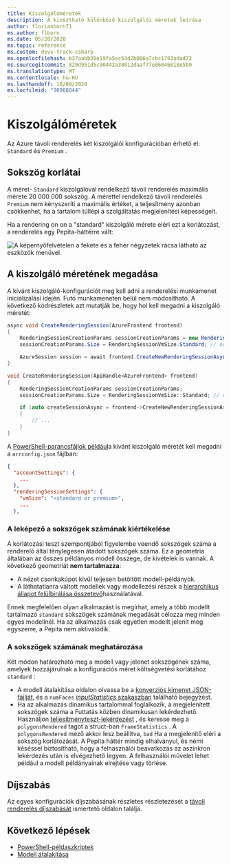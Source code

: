 ```yaml
---
title: Kiszolgálóméretek
description: A kiosztható különböző kiszolgálói méretek leírása
author: florianborn71
ms.author: flborn
ms.date: 05/28/2020
ms.topic: reference
ms.custom: devx-track-csharp
ms.openlocfilehash: b37aabb39e19fa5ec53d2b006a7cbc1793adad72
ms.sourcegitcommit: 829d951d5c90442a38012daaf77e86046018e5b9
ms.translationtype: MT
ms.contentlocale: hu-HU
ms.lasthandoff: 10/09/2020
ms.locfileid: "90988044"
---
```

# <a name="server-sizes"></a>Kiszolgálóméretek

Az Azure távoli renderelés két kiszolgálói konfigurációban érhető el: `Standard` és `Premium` .

## <a name="polygon-limits"></a>Sokszög korlátai

A méret- `Standard` kiszolgálóval rendelkező távoli renderelés maximális mérete 20 000 000 sokszög. A mérettel rendelkező távoli renderelés `Premium` nem kényszeríti a maximális értéket, a teljesítmény azonban csökkenhet, ha a tartalom túllépi a szolgáltatás megjelenítési képességeit.

Ha a rendering on on a "standard" kiszolgáló mérete eléri ezt a korlátozást, a renderelés egy Pepita-háttérre vált:

![A képernyőfelvételen a fekete és a fehér négyzetek rácsa látható az eszközök menüvel.](media/checkerboard.png)

## <a name="specify-the-server-size"></a>A kiszolgáló méretének megadása

A kívánt kiszolgáló-konfigurációt meg kell adni a renderelési munkamenet inicializálási idején. Futó munkameneten belül nem módosítható. A következő kódrészletek azt mutatják be, hogy hol kell megadni a kiszolgáló méretét:

```cs
async void CreateRenderingSession(AzureFrontend frontend)
{
    RenderingSessionCreationParams sessionCreationParams = new RenderingSessionCreationParams();
    sessionCreationParams.Size = RenderingSessionVmSize.Standard; // or  RenderingSessionVmSize.Premium

    AzureSession session = await frontend.CreateNewRenderingSessionAsync(sessionCreationParams).AsTask();
}
```

```cpp
void CreateRenderingSession(ApiHandle<AzureFrontend> frontend)
{
    RenderingSessionCreationParams sessionCreationParams;
    sessionCreationParams.Size = RenderingSessionVmSize::Standard; // or  RenderingSessionVmSize::Premium

    if (auto createSessionAsync = frontend->CreateNewRenderingSessionAsync(sessionCreationParams))
    {
        // ...
    }
}
```

A [PowerShell-parancsfájlok például](../samples/powershell-example-scripts.md)a kívánt kiszolgáló méretét kell megadni a `arrconfig.json` fájlban:

```json
{
  "accountSettings": {
    ...
  },
  "renderingSessionSettings": {
    "vmSize": "<standard or premium>",
    ...
  },
```

### <a name="how-the-renderer-evaluates-the-number-of-polygons"></a>A leképező a sokszögek számának kiértékelése

A korlátozási teszt szempontjából figyelembe veendő sokszögek száma a renderelő által ténylegesen átadott sokszögek száma. Ez a geometria általában az összes példányos modell összege, de kivételek is vannak. A következő geometriát **nem tartalmazza**:
* A nézet csonkakúpot kívül teljesen betöltött modell-példányok.
* A láthatatlanra váltott modellek vagy modellezési részek a [hierarchikus állapot felülbírálása összetevő](../overview/features/override-hierarchical-state.md)használatával.

Ennek megfelelően olyan alkalmazást is megírhat, amely a több modellt tartalmazó `standard` sokszögek számának megadását célozza meg minden egyes modellnél. Ha az alkalmazás csak egyetlen modellt jelenít meg egyszerre, a Pepita nem aktiválódik.

### <a name="how-to-determine-the-number-of-polygons"></a>A sokszögek számának meghatározása

Két módon határozható meg a modell vagy jelenet sokszögének száma, amelyek hozzájárulnak a konfigurációs méret költségvetési korlátához `standard` :
* A modell átalakítása oldalon olvassa be a [konverziós kimenet JSON-fájlját](../how-tos/conversion/get-information.md), és a `numFaces` [ *inputStatistics* szakaszban](../how-tos/conversion/get-information.md#the-inputstatistics-section) található bejegyzést.
* Ha az alkalmazás dinamikus tartalommal foglalkozik, a megjelenített sokszögek száma a Futtatás közben dinamikusan lekérdezhető. Használjon [teljesítményteszt-lekérdezést](../overview/features/performance-queries.md#performance-assessment-queries) , és keresse meg a `polygonsRendered` tagot a struct-ban `FrameStatistics` . A `polygonsRendered` mező akkor lesz beállítva, `bad` Ha a megjelenítő eléri a sokszög korlátozását. A Pepita háttér mindig elhalványul, és némi késéssel biztosítható, hogy a felhasználói beavatkozás az aszinkron lekérdezés után is elvégezhető legyen. A felhasználói művelet lehet például a modell példányainak elrejtése vagy törlése.

## <a name="pricing"></a>Díjszabás

Az egyes konfigurációk díjszabásának részletes részletezését a [távoli renderelés díjszabását](https://azure.microsoft.com/pricing/details/remote-rendering) ismertető oldalon találja.

## <a name="next-steps"></a>Következő lépések
* [PowerShell-példaszkriptek](../samples/powershell-example-scripts.md)
* [Modell átalakítása](../how-tos/conversion/model-conversion.md)

